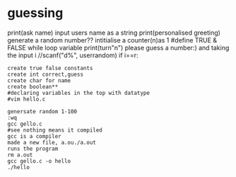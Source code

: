 # guessing
print(ask name)
input users name as a string
print(personalised greeting)
generate a random number??
intitialise a counter(n)as 1
#define TRUE & FALSE
while loop variable
print(turn"n") please guess a number:) and taking the input i //scanf("d%", userrandom)
  if i==r:
  ~~~~~~
create true false constants
create int correct,guess
create char for name
create boolean**
#declaring variables in the top with datatype
#vim hello.c

genersate random 1-100
:wq
gcc gello.c
#see nothing means it compiled
gcc is a compiler
made a new file, a.ou./a.out
runs the program
rm a.out
gcc gello.c -o hello
./hello



    
